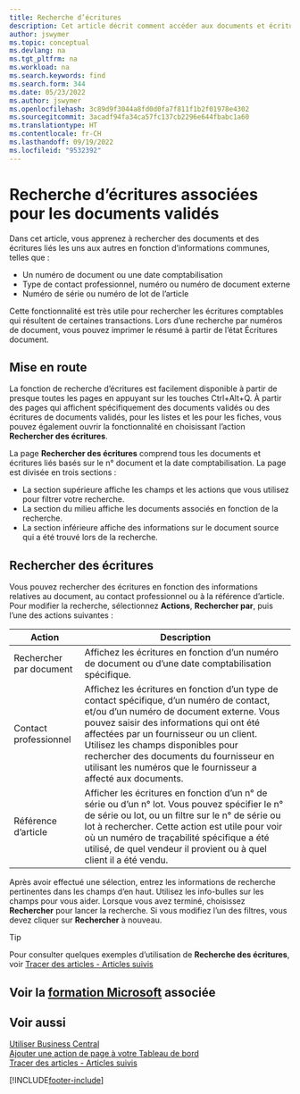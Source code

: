 ```yaml
---
title: Recherche d’écritures
description: Cet article décrit comment accéder aux documents et écritures liés
author: jswymer
ms.topic: conceptual
ms.devlang: na
ms.tgt_pltfrm: na
ms.workload: na
ms.search.keywords: find
ms.search.form: 344
ms.date: 05/23/2022
ms.author: jswymer
ms.openlocfilehash: 3c89d9f3044a8fd0d0fa7f811f1b2f01978e4302
ms.sourcegitcommit: 3acadf94fa34ca57fc137cb2296e644fbabc1a60
ms.translationtype: HT
ms.contentlocale: fr-CH
ms.lasthandoff: 09/19/2022
ms.locfileid: "9532392"
---
```

# <a name="finding-related-entries-for-posted-documents"></a>Recherche d’écritures associées pour les documents validés 

Dans cet article, vous apprenez à rechercher des documents et des écritures liés les uns aux autres en fonction d’informations communes, telles que :

- Un numéro de document ou une date comptabilisation
- Type de contact professionnel, numéro ou numéro de document externe
- Numéro de série ou numéro de lot de l’article

Cette fonctionnalité est très utile pour rechercher les écritures comptables qui résultent de certaines transactions. Lors d’une recherche par numéros de document, vous pouvez imprimer le résumé à partir de l’état Écritures document.

## <a name="get-started"></a>Mise en route

La fonction de recherche d’écritures est facilement disponible à partir de presque toutes les pages en appuyant sur les touches Ctrl+Alt+Q. À partir des pages qui affichent spécifiquement des documents validés ou des écritures de documents validés, pour les listes et les pour les fiches, vous pouvez également ouvrir la fonctionnalité en choisissant l’action **Rechercher des écritures**.

La page **Rechercher des écritures** comprend tous les documents et écritures liés basés sur le n° document et la date comptabilisation. La page est divisée en trois sections :

- La section supérieure affiche les champs et les actions que vous utilisez pour filtrer votre recherche.
- La section du milieu affiche les documents associés en fonction de la recherche.
- La section inférieure affiche des informations sur le document source qui a été trouvé lors de la recherche.


<!--
 There are two ways to open this page:

- Choose the ![Lightbulb that opens the Tell Me feature.](media/ui-search/search_small.png "Tell me what you want to do") icon, enter **Find Entries**, and then choose the related link.

    With this way, the **Find Entries** page might be empty, and you'll have to start searching for entries from scratch.
    
- Open a page that displays posted documents or posted documents entries, either a list or a card. Then, locate and select the **Find Entries** action.

    With this way, the **Find Entries**, page will include all related documents and entries based on the document no. and posting date.


    > [!TIP]
    > If you are on a page that has the **Find Entries** action, press crtl+G to open the **Find Entries** page directly. 
-->

## <a name="search-for-entries"></a>Rechercher des écritures

Vous pouvez rechercher des écritures en fonction des informations relatives au document, au contact professionnel ou à la référence d’article. Pour modifier la recherche, sélectionnez **Actions**, **Rechercher par**, puis l’une des actions suivantes :

|Action|Description|
|------|-----------|
|Rechercher par document|Affichez les écritures en fonction d’un numéro de document ou d’une date comptabilisation spécifique.|
|Contact professionnel |Affichez les écritures en fonction d’un type de contact spécifique, d’un numéro de contact, et/ou d’un numéro de document externe. Vous pouvez saisir des informations qui ont été affectées par un fournisseur ou un client. Utilisez les champs disponibles pour rechercher des documents du fournisseur en utilisant les numéros que le fournisseur a affecté aux documents.|
|Référence d’article|Afficher les écritures en fonction d’un n° de série ou d’un n° lot. Vous pouvez spécifier le n° de série ou lot, ou un filtre sur le n° de série ou lot à rechercher. Cette action est utile pour voir où un numéro de traçabilité spécifique a été utilisé, de quel vendeur il provient ou à quel client il a été vendu.|

Après avoir effectué une sélection, entrez les informations de recherche pertinentes dans les champs d’en haut. Utilisez les info-bulles sur les champs pour vous aider. Lorsque vous avez terminé, choisissez **Rechercher** pour lancer la recherche. Si vous modifiez l’un des filtres, vous devez cliquer sur **Rechercher** à nouveau.

> [!TIP]
> Pour consulter quelques exemples d’utilisation de **Recherche des écritures**, voir [Tracer des articles - Articles suivis](inventory-how-to-trace-item-tracked-items.md) <!--and [Walkthrough: Tracing Serial-Lot Numbers](walkthrough-tracing-serial-lot-numbers.md). -->

## <a name="see-related-microsoft-training"></a>Voir la [formation Microsoft](/training/modules/user-interface-dynamics-365-business-central/index) associée

## <a name="see-also"></a>Voir aussi

[Utiliser Business Central](ui-work-product.md)  
[Ajouter une action de page à votre Tableau de bord](ui-bookmarks.md)  
[Tracer des articles - Articles suivis](inventory-how-to-trace-item-tracked-items.md)  


[!INCLUDE[footer-include](includes/footer-banner.md)]
